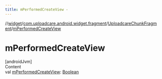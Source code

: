 ```yaml
---
title: mPerformedCreateView -
---
```

//[widget](../../index.md)/[com.uploadcare.android.widget.fragment](../index.md)/[UploadcareChunkFragment](index.md)/[mPerformedCreateView](m-performed-create-view.md)



# mPerformedCreateView  
[androidJvm]  
Content  
val [mPerformedCreateView](m-performed-create-view.md): [Boolean](https://kotlinlang.org/api/latest/jvm/stdlib/kotlin/-boolean/index.html)  



